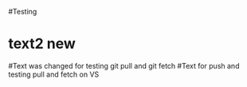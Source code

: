 #Testing
# text2 new
#Text was changed for testing git pull and git fetch
#Text for push and testing pull and fetch on VS

